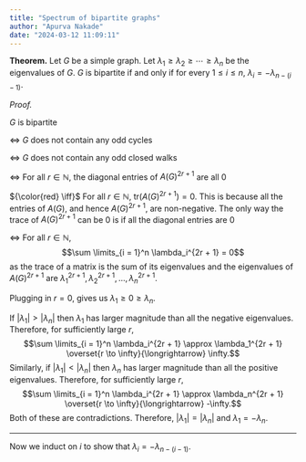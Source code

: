 ```yaml
---
title: "Spectrum of bipartite graphs"
author: "Apurva Nakade"
date: "2024-03-12 11:09:11"
---
```


**Theorem.**
Let $G$ be a simple graph. 
Let $\lambda_1 \ge \lambda_2 \ge \cdots \ge \lambda_n$ be the eigenvalues of $G$.
$G$ is bipartite if and only if for every $1 \le i \le n$, $\lambda_{i} = -\lambda_{n - (i - 1)}$.

*Proof.*

$G$ is bipartite 

$\iff$ 
$G$ does not contain any odd cycles

$\iff$ 
$G$ does not contain any odd closed walks 

$\iff$ 
For all $r \in \mathbb{N}$, the diagonal entries of $A(G)^{2r+1}$ are all 0

${\color{red} \iff}$ 
For all $r \in \mathbb{N}$, $\mathrm{tr}(A(G)^{2r+1}) = 0$. This is because all the entries of $A(G)$, and hence $A(G)^{2r+1}$, are non-negative. The only way the trace of $A(G)^{2r+1}$ can be 0 is if all the diagonal entries are 0

$\iff$ 
For all $r \in \mathbb{N}$, 
$$\sum \limits_{i = 1}^n \lambda_i^{2r + 1} = 0$$
as the trace of a matrix is the sum of its eigenvalues and the eigenvalues of $A(G)^{2r+1}$ are $\lambda_1^{2r+1}, \lambda_2^{2r+1}, \ldots, \lambda_n^{2r+1}$.

Plugging in $r = 0$, gives us $\lambda_1 \ge 0 \ge \lambda_n$.

If $|\lambda_1| > |\lambda_n|$ then $\lambda_1$ has larger magnitude than all the negative eigenvalues. Therefore, for sufficiently large $r$, 
$$\sum \limits_{i = 1}^n \lambda_i^{2r + 1} \approx \lambda_1^{2r + 1} \overset{r \to \infty}{\longrightarrow} \infty.$$
Similarly, if $|\lambda_1| < |\lambda_n|$ then $\lambda_n$ has larger magnitude than all the positive eigenvalues. Therefore, for sufficiently large $r$, 
$$\sum \limits_{i = 1}^n \lambda_i^{2r + 1} \approx \lambda_n^{2r + 1} \overset{r \to \infty}{\longrightarrow} -\infty.$$
Both of these are contradictions. Therefore, $|\lambda_1| = |\lambda_n|$ and $\lambda_1 = -\lambda_n$.

---

Now we induct on $i$ to show that $\lambda_i = -\lambda_{n - (i - 1)}$. 